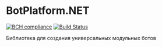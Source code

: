 # BotPlatform.NET 
[![BCH compliance](https://bettercodehub.com/edge/badge/DedSec256/BotPlatform.NET?branch=master)](https://bettercodehub.com/) [![Build Status](https://travis-ci.org/DedSec256/BotPlatform.NET.svg?branch=master)](https://travis-ci.org/DedSec256/BotPlatform.NET)

Библиотека для создания универсальных модульных ботов
